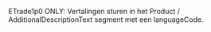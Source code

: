 ETrade1p0 ONLY: Vertalingen sturen in het Product / AdditionalDescriptionText segment met een languageCode.